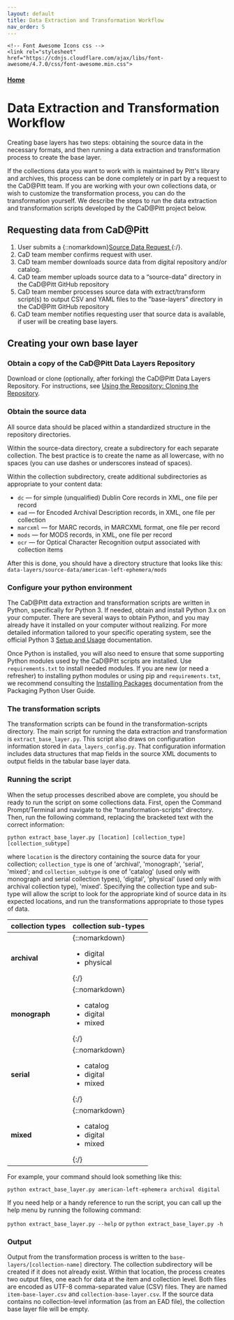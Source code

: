 ```yaml
---
layout: default
title: Data Extraction and Transformation Workflow
nav_order: 5
---
```


<html lang="en">
  <head>
    <meta charset="utf-8">

    <!-- Font Awesome Icons css -->
    <link rel="stylesheet" href="https://cdnjs.cloudflare.com/ajax/libs/font-awesome/4.7.0/css/font-awesome.min.css">

  </head>
</html>

#### [Home](http://cadatpitt.github.io)
# Data Extraction and Transformation Workflow

Creating base layers has two steps: obtaining the source data in the necessary formats, and then running a data extraction and transformation process to create the base layer.

If the collections data you want to work with is maintained by Pitt's library and archives, this process can be done completely or in part by a request to the CaD@Pitt team. If you are working with your own collections data, or wish to customize the transformation process, you can do the transformation yourself. We describe the steps to run the data extraction and transformation scripts developed by the CaD@Pitt project below.

## Requesting data from CaD@Pitt
1. User submits a {::nomarkdown}<a href="https://forms.gle/BgF3vsBHpXCCdNve7" target="_blank">Source Data Request <font size="-1"><i class="fa fa-external-link"></i></font></a>{:/}.
1. CaD team member confirms request with user.
1. CaD team member downloads source data from digital repository and/or catalog.
1. CaD team member uploads source data to a “source-data” directory in the CaD@Pitt GitHub repository
1. CaD team member processes source data with extract/transform script(s) to output CSV and YAML files to the "base-layers" directory in the CaD@Pitt GitHub repository
1. CaD team member notifies requesting user that source data is available, if user will be creating base layers.

## Creating your own base layer
### **Obtain a copy of the CaD@Pitt Data Layers Repository**
Download or clone (optionally, after forking) the CaD@Pitt Data Layers Repository. For instructions, see [Using the Repository: Cloning the Repository](03-using-the-repository.html#download-or-clone-the-repository).

### **Obtain the source data**
All source data should be placed within a standardized structure in the repository directories.

Within the source-data directory, create a subdirectory for each separate collection. The best practice is to create the name as all lowercase, with no spaces (you can use dashes or underscores instead of spaces).

Within the collection subdirectory, create additional subdirectories as appropriate to your content data:
- `dc` — for simple (unqualified) Dublin Core records in XML, one file per record
- `ead` — for Encoded Archival Description records, in XML, one file per collection
- `marcxml` — for MARC records, in MARCXML format, one file per record
- `mods` — for MODS records, in XML, one file per record
- `ocr` — for Optical Character Recognition output associated with collection items

After this is done, you should have a directory structure that looks like this:
`data-layers/source-data/american-left-ephemera/mods`

### **Configure your python environment**
The CaD@Pitt data extraction and transformation scripts are written in Python, specifically for Python 3. If needed, obtain and install Python 3.x on your computer. There are several ways to obtain Python, and you may already have it installed on your computer without realizing. For more detailed information tailored to your specific operating system, see the official Python 3 [Setup and Usage](https://docs.python.org/3/using/index.html) documentation.

Once Python is installed, you will also need to ensure that some supporting Python modules used by the CaD@Pitt scripts are installed. Use `requirements.txt` to install needed modules. If you are new (or need a refresher) to installing python modules or using pip and `requirements.txt`, we recommend consulting the [Installing Packages](https://packaging.python.org/tutorials/installing-packages/) documentation from the Packaging Python User Guide.

### **The transformation scripts**
The transformation scripts can be found in the transformation-scripts directory. The main script for running the data extraction and transformation is `extract_base_layer.py`. This script also draws on configuration information stored in `data_layers_config.py`. That configuration information includes data structures that map fields in the source XML documents to output fields in the tabular base layer data.

### **Running the script**
When the setup processes described above are complete, you should be ready to run the script on some collections data. First, open the Command Prompt/Terminal and navigate to the "transformation-scripts" directory. Then, run the following command, replacing the bracketed text with the correct information:

`python extract_base_layer.py [location] [collection_type] [collection_subtype]`

where `location` is the directory containing the source data for your collection; `collection_type` is one of 'archival', 'monograph', 'serial', 'mixed'; and `collection_subtype` is one of 'catalog' (used only with monograph and serial collection types), 'digital', 'physical' (used only with archival collection type), 'mixed'. Specifying the collection type and sub-type will allow the script to look for the appropriate kind of source data in its expected locations, and run the transformations appropriate to those types of data.

|collection types|collection sub-types|
|---|---|
|**archival**|{::nomarkdown}<ul><li>digital</li><li>physical</li></ul>{:/}|
|**monograph**|{::nomarkdown}<ul><li>catalog</li><li>digital</li><li>mixed</li></ul>{:/}|
|**serial**|{::nomarkdown}<ul><li>catalog</li><li>digital</li><li>mixed</li></ul>{:/}|
|**mixed**|{::nomarkdown}<ul><li>catalog</li><li>digital</li><li>mixed</li></ul>{:/}|

For example, your command should look something like this:

`python extract_base_layer.py american-left-ephemera archival digital`

If you need help or a handy reference to run the script, you can call up the help menu by running the following command:

`python extract_base_layer.py --help` or `python extract_base_layer.py -h`

### **Output**
Output from the transformation process is written to the `base-layers/[collection-name]` directory. The collection subdirectory will be created if it does not already exist. Within that location, the process creates two output files, one each for data at the item and collection level. Both files are encoded as UTF-8 comma-separated value (CSV) files. They are named `item-base-layer.csv` and `collection-base-layer.csv`. If the source data contains no collection-level information (as from an EAD file), the collection base layer file will be empty.
